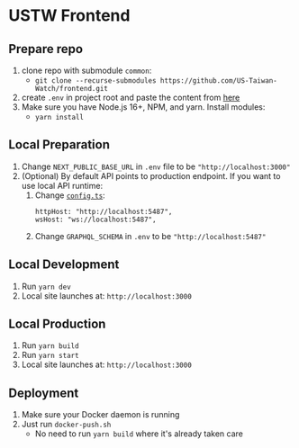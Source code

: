 # USTW Frontend

## Prepare repo
1. clone repo with submodule `common`: 
   - `git clone --recurse-submodules https://github.com/US-Taiwan-Watch/frontend.git`
2. create `.env` in project root and paste the content from [here](https://ustaiwanwatch.sharepoint.com/sites/USTWw/_layouts/15/Doc.aspx?sourcedoc={01469230-a5c4-4eae-8bd5-a41273ae0704}&action=edit&wd=target%28Untitled%20Section.one%7Ca745a153-ea3f-4b6e-8f16-9163bfe64932%2F.env%20%28frontend%5C%29%7Cf8a3af6f-33b8-40c0-ba3f-3946bda3b889%2F%29&wdorigin=703)
3. Make sure you have Node.js 16+, NPM, and yarn. Install modules:
   - `yarn install`

## Local Preparation
1. Change `NEXT_PUBLIC_BASE_URL` in `.env` file to be `"http://localhost:3000"`
2. (Optional) By default API points to production endpoint. If you want to use local API runtime:
   1. Change [`config.ts`](./config.ts):
      ```
      httpHost: "http://localhost:5487",
      wsHost: "ws://localhost:5487",
      ```
   2. Change `GRAPHQL_SCHEMA` in `.env` to be `"http://localhost:5487"`

## Local Development
1. Run `yarn dev`
2. Local site launches at: `http://localhost:3000`

## Local Production
1. Run `yarn build`
2. Run `yarn start`
3. Local site launches at: `http://localhost:3000`

## Deployment
1. Make sure your Docker daemon is running
2. Just run `docker-push.sh`
   - No need to run `yarn build` where it's already taken care
